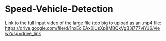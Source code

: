 # Speed-Vehicle-Detection

Link to the full input video of the large file (too big to upload as an .mp4 file: https://drive.google.com/file/d/1nxEclEAx0jUsXp8MBQkVgB3j777viYJ6/view?usp=drive_link
